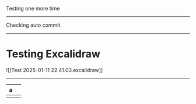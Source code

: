 

Testing one more time

---

Checking auto commit.

---
# Testing Excalidraw

![[Test 2025-01-11 22.41.03.excalidraw]]

--- 


| a   |     |
| --- | --- |
|     |     |
